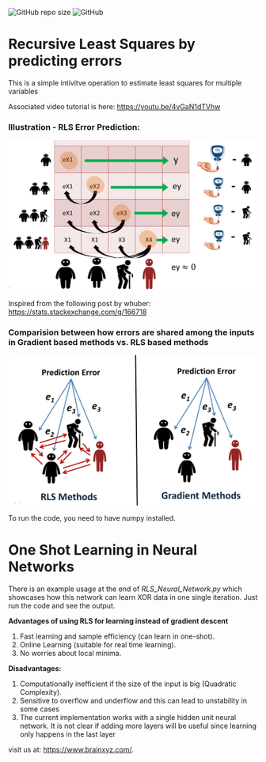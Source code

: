 
![GitHub repo size](https://img.shields.io/github/repo-size/hunar4321/RLS_Learning)
![GitHub](https://img.shields.io/github/license/hunar4321/RLS_Learning)

# Recursive Least Squares by predicting errors
This is a simple intivitve operation to estimate least squares for multiple variables 

Associated video tutorial is here: https://youtu.be/4vGaN1dTVhw

### Illustration - RLS Error Prediction:

![](images/rls_figure.jpg)

Inspired from the following post by whuber: https://stats.stackexchange.com/q/166718

### Comparision between how errors are shared among the inputs in Gradient based methods vs. RLS based methods
![](images/comparision.jpg)

To run the code, you need to have numpy installed. 

# One Shot Learning in Neural Networks

There is an example usage at the end of *RLS_Neural_Network.py* which showcases how this network can learn XOR data in one single iteration. Just run the code and see the output.

**Advantages of using RLS for learning instead of gradient descent**
1. Fast learning and sample efficiency (can learn in one-shot).
2. Online Learning (suitable for real time learning).
3. No worries about local minima.

**Disadvantages:**
1. Computationally inefficient if the size of the input is big (Quadratic Complexity).
2. Sensitive to overflow and underflow and this can lead to unstability in some cases
3. The current implementation works with a single hidden unit neural network. It is not clear if adding more layers will be useful since learning only happens in the last layer 

visit us at: https://www.brainxyz.com/.


